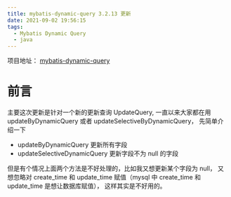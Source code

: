 ```yaml
---
title: mybatis-dynamic-query 3.2.13 更新
date: 2021-09-02 19:56:15
tags:
  - Mybatis Dynamic Query
  - java
---
```


项目地址： [mybatis-dynamic-query](https://github.com/wz2cool/mybatis-dynamic-query)

# 前言

主要这次更新是针对一个新的更新查询 UpdateQuery, 一直以来大家都在用 updateByDynamicQuery 或者 updateSelectiveByDynamicQuery， 先简单介绍一下

- updateByDynamicQuery 更新所有字段
- updateSelectiveDynamicQuery 更新字段不为 null 的字段

但是有个情况上面两个方法是不好处理的，比如我又想更新某个字段为 null， 又想忽略对 create_time 和 update_time 赋值（mysql 中 create_time 和 update_time 是想让数据库赋值）， 这样其实是不好用的。
